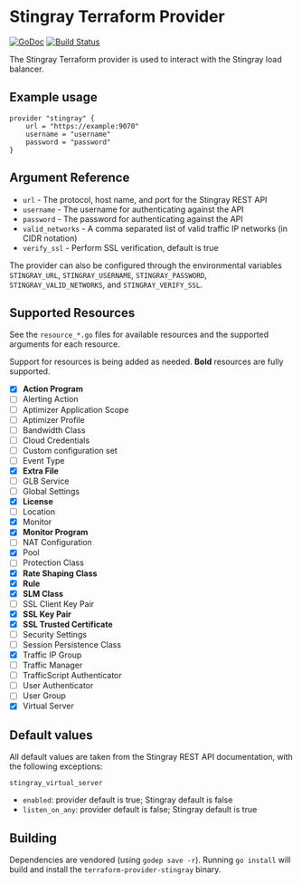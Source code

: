 # Stingray Terraform Provider

[![GoDoc](https://godoc.org/github.com/whitepages/terraform-provider-stingray?status.svg)](https://godoc.org/github.com/whitepages/terraform-provider-stingray)
[![Build Status](https://secure.travis-ci.org/whitepages/terraform-provider-stingray.png)](http://travis-ci.org/whitepages/terraform-provider-stingray)

The Stingray Terraform provider is used to interact with the Stingray
load balancer.

## Example usage

```
provider "stingray" {
	url = "https://example:9070"
	username = "username"
	password = "password"
}
```

## Argument Reference

* `url` - The protocol, host name, and port for the Stingray REST API
* `username` - The username for authenticating against the API
* `password` - The password for authenticating against the API
* `valid_networks` - A comma separated list of valid traffic IP
  networks (in CIDR notation)
* `verify_ssl` - Perform SSL verification, default is true

The provider can also be configured through the environmental
variables `STINGRAY_URL`, `STINGRAY_USERNAME`, `STINGRAY_PASSWORD`,
`STINGRAY_VALID_NETWORKS`, and `STINGRAY_VERIFY_SSL`.

## Supported Resources

See the `resource_*.go` files for available resources and the
supported arguments for each resource.

Support for resources is being added as needed. **Bold** resources are
fully supported.

- [x] **Action Program**
- [ ] Alerting Action
- [ ] Aptimizer Application Scope
- [ ] Aptimizer Profile
- [ ] Bandwidth Class
- [ ] Cloud Credentials
- [ ] Custom configuration set
- [ ] Event Type
- [x] **Extra File**
- [ ] GLB Service
- [ ] Global Settings
- [x] **License**
- [ ] Location
- [x] Monitor
- [x] **Monitor Program**
- [ ] NAT Configuration
- [x] Pool
- [ ] Protection Class
- [x] **Rate Shaping Class**
- [x] **Rule**
- [x] **SLM Class**
- [ ] SSL Client Key Pair
- [x] **SSL Key Pair** 
- [x] **SSL Trusted Certificate**
- [ ] Security Settings
- [ ] Session Persistence Class
- [x] Traffic IP Group
- [ ] Traffic Manager
- [ ] TrafficScript Authenticator
- [ ] User Authenticator
- [ ] User Group
- [x] Virtual Server

## Default values

All default values are taken from the Stingray REST API documentation,
with the following exceptions:

`stingray_virtual_server`
- `enabled`: provider default is true; Stingray default is false
- `listen_on_any`: provider default is false; Stingray default is true

## Building

Dependencies are vendored (using `godep save -r`). Running `go
install` will build and install the `terraform-provider-stingray`
binary.
